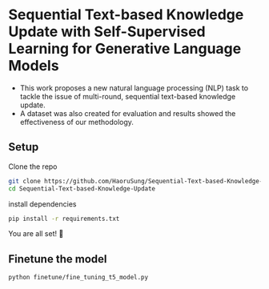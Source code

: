 # Sequential Text-based Knowledge Update with Self-Supervised Learning for Generative Language Models
- This work proposes a new natural language processing (NLP) task to tackle the issue of multi-round, sequential text-based knowledge update.
- A dataset was also created for evaluation and results showed the effectiveness of our methodology. 

## Setup

Clone the repo

```bash
git clone https://github.com/HaoruSung/Sequential-Text-based-Knowledge-Update.git
cd Sequential-Text-based-Knowledge-Update
```

install dependencies

```bash
pip install -r requirements.txt
```

You are all set! 🎉

## Finetune the model

```bash
python finetune/fine_tuning_t5_model.py
```
